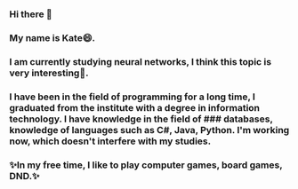 ### Hi there 👋
### My name is Kate😄. 
### I am currently studying neural networks, I think this topic is very interesting🤔. 
### I have been in the field of programming for a long time, I graduated from the institute with a degree in information technology. I have knowledge in the field of ### databases, knowledge of languages such as C#, Java, Python. I'm working now, which doesn't interfere with my studies. 
### ✨In my free time, I like to play computer games, board games, DND.✨
<!--
**ekaterina-kozh/ekaterina-kozh** is a ✨ _special_ ✨ repository because its `README.md` (this file) appears on your GitHub profile.

Here are some ideas to get you started:

- 🔭 I’m currently working on ...
- 🌱 I’m currently learning ...
- 👯 I’m looking to collaborate on ...
- 🤔 I’m looking for help with ...
- 💬 Ask me about ...
- 📫 How to reach me: ...
- 😄 Pronouns: ...
- ⚡ Fun fact: ...
-->
